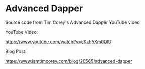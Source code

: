 # Advanced Dapper
Source code from Tim Corey's Advanced Dapper YouTube video

YouTube Video:

https://www.youtube.com/watch?v=eKkh5Xm0OlU

Blog Post:

https://www.iamtimcorey.com/blog/20565/advanced-dapper
